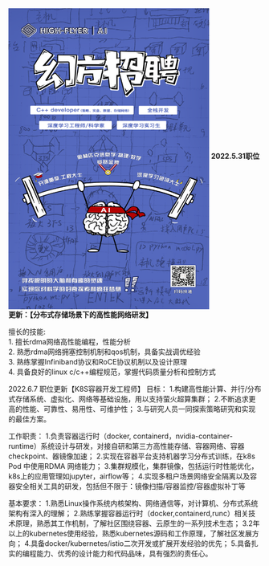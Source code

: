 <img src="https://github.com/cherryhanminmin/cherryhanminmin/blob/main/job%20posting.png" width="400" height="600" align="middle" />  
 <b>2022.5.31职位更新：【分布式存储场景下的高性能网络研发】</b>
<p>
 擅长的技能:</br> 
 1. 擅长rdma网络高性能编程，性能分析</br>
 2. 熟悉rdma网络拥塞控制机制和qos机制，具备实战调优经验</br>
 3. 熟练掌握Infiniband协议和RoCE协议机制以及设计原理</br>
 4. 具备良好的linux c/c++编程规范，掌握代码质量分析和控制方式</br>
 </p>


2022.6.7 职位更新【K8S容器开发工程师】
目标：
1.构建高性能计算、并行/分布式存储系统、虚拟化、网络等基础设施，用以支持萤火超算集群；
2.不断追求更高的性能、可靠性、易用性、可维护性；
3.与研究人员一同探索策略研究和实现的最佳方案。

工作职责：
1.负责容器运行时（docker, containerd，nvidia-container-runtime）系统设计与研发，对接自研和第三方高性能存储、容器网络、容器checkpoint、器镜像加速；
2.实现在容器平台支持机器学习分布式训练，在k8s Pod 中使用RDMA 网络能力；
3.集群规模化，集群镜像，包括运行时性能优化，k8s上的应用管理如jupyter，airflow等；
4.实现多租户场景网络安全隔离以及容器安全相关工具的研发，包括但不限于：镜像扫描/容器监控/容器虚拟补丁等

基本要求：
1.熟悉Linux操作系统内核架构、网络通信等，对计算机、分布式系统架构有深入的理解；
2.熟练掌握容器运行时（docker,containerd,runc）相关技术原理，熟悉其工作机制，了解社区围绕容器、云原生的一系列技术生态；
3.2年以上的kubernetes使用经验，熟悉kubernetes源码和工作原理，了解社区发展方向；
4.具备docker/kubernetes/istio二次开发或扩展开发经验的优先；
5.具备扎实的编程能力、优秀的设计能力和代码品味，具有强烈的责任心。

